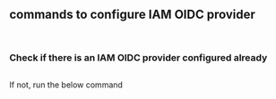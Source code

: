 ## commands to configure IAM OIDC provider
```bash export cluster_name=demo-cluster 
```
```bash oidc_id=$(aws eks describe-cluster --name $cluster_name --query "cluster.identity.oidc.issuer" --output text | cut -d '/' -f 5) 
```
### Check if there is an IAM OIDC provider configured already
```bash aws iam list-open-id-connect-providers | grep $oidc_id | cut -d "/" -f4\n 
```
If not, run the below command

```bash eksctl utils associate-iam-oidc-provider --cluster $cluster_name --approve 
```
